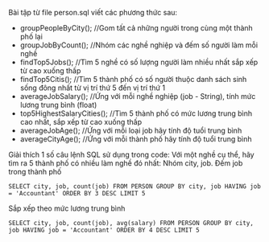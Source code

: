 Bài tập từ file person.sql viết các phương thức sau:
- groupPeopleByCity(); //Gom tất cả những người trong cùng một thành phố lại
- groupJobByCount();  //Nhóm các nghề nghiệp và đếm số người làm mỗi nghề
- findTop5Jobs(); //Tìm 5 nghề có số lượng người làm nhiều nhất sắp xếp từ cao xuống thấp
- findTop5Citis(); //Tìm 5 thành phố có số người thuộc danh sách sinh sống đông nhất từ vị trí thứ 5 đến vị trí thứ 1
- averageJobSalary(); //Ứng với mỗi nghề nghiệp (job - String), tính mức lương trung bình (float)
- top5HighestSalaryCities(); //Tìm 5 thành phố có mức lương trung bình cao nhất, sắp xếp từ cao xuống thấp
- averageJobAge(); //Ứng với mỗi loại job hãy tính độ tuổi trung bình
- averageCityAge(); //Ứng với mỗi thành phố hãy tính độ tuổi trung bình

Giải thích 1 số câu lệnh SQL sử dụng trong code:
Với một nghề cụ thể, hãy tìm ra 5 thành phố có nhiều làm nghề đó nhất:
Nhóm city, job. Đếm job trong thành phố

`SELECT city, job, count(job) FROM PERSON GROUP BY city, job HAVING job = 'Accountant' ORDER BY 3 DESC LIMIT 5`


Sắp xếp theo mức lương trung bình

`SELECT city, job, count(job), avg(salary) FROM PERSON GROUP BY city, job HAVING job = 'Accountant' ORDER BY 4 DESC LIMIT 5`
